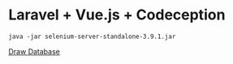 # Laravel + Vue.js + Codeception

`java -jar selenium-server-standalone-3.9.1.jar`

[Draw Database](https://drawsql.app/davarch/diagrams/laravuecodecept)
